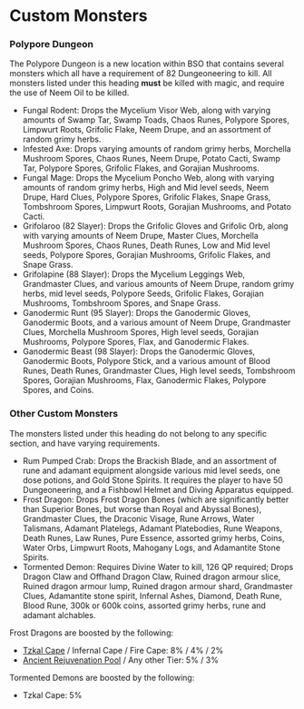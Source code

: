 # Custom Monsters

### Polypore Dungeon

The Polypore Dungeon is a new location within BSO that contains several monsters which all have a requirement of 82 Dungeoneering to kill. All monsters listed under this heading **must** be killed with magic, and require the use of Neem Oil to be killed.

* Fungal Rodent: Drops the Mycelium Visor Web, along with varying amounts of Swamp Tar, Swamp Toads, Chaos Runes, Polypore Spores, Limpwurt Roots, Grifolic Flake, Neem Drupe, and an assortment of random grimy herbs.
* Infested Axe: Drops varying amounts of random grimy herbs, Morchella Mushroom Spores, Chaos Runes, Neem Drupe, Potato Cacti, Swamp Tar, Polypore Spores, Grifolic Flakes, and Gorajian Mushrooms.
* Fungal Mage: Drops the Mycelium Poncho Web, along with varying amounts of random grimy herbs, High and Mid level seeds, Neem Drupe, Hard Clues, Polypore Spores, Grifolic Flakes, Snape Grass, Tombshroom Spores, Limpwurt Roots, Gorajian Mushrooms, and Potato Cacti.
* Grifolaroo (82 Slayer): Drops the Grifolic Gloves and Grifolic Orb, along with varying amounts of Neem Drupe, Master Clues, Morchella Mushroom Spores, Chaos Runes, Death Runes, Low and Mid level seeds, Polypore Spores, Gorajian Mushrooms, Grifolic Flakes, and Snape Grass.
* Grifolapine (88 Slayer): Drops the Mycelium Leggings Web, Grandmaster Clues, and various amounts of Neem Drupe, random grimy herbs, mid level seeds, Polypore Seeds, Grifolic Flakes, Gorajian Mushrooms, Tombshroom Spores, and Snape Grass.
* Ganodermic Runt (95 Slayer): Drops the Ganodermic Gloves, Ganodermic Boots, and a various amount of Neem Drupe, Grandmaster Clues, Morchella Mushroom Spores, High level seeds, Gorajian Mushrooms, Polypore Spores, Flax, and Ganodermic Flakes.
* Ganodermic Beast (98 Slayer): Drops the Ganodermic Gloves, Ganodermic Boots, Polypore Stick, and a various amount of Blood Runes, Death Runes, Grandmaster Clues, High level seeds, Tombshroom Spores, Gorajian Mushrooms, Flax, Ganodermic Flakes, Polypore Spores, and Coins.

### Other Custom Monsters

The monsters listed under this heading do not belong to any specific section, and have varying requirements.

* Rum Pumped Crab: Drops the Brackish Blade, and an assortment of rune and adamant equipment alongside various mid level seeds, one dose potions, and Gold Stone Spirits. It requires the player to have 50 Dungeoneering, and a Fishbowl Helmet and Diving Apparatus equipped.
* Frost Dragon: Drops Frost Dragon Bones (which are significantly better than Superior Bones, but worse than Royal and Abyssal Bones), Grandmaster Clues, the Draconic Visage, Rune Arrows, Water Talismans, Adamant Platelegs, Adamant Platebodies, Rune Weapons, Death Runes, Law Runes, Pure Essence, assorted grimy herbs, Coins, Water Orbs, Limpwurt Roots, Mahogany Logs, and Adamantite Stone Spirits.
* Tormented Demon: Requires Divine Water to kill, 126 QP required; Drops Dragon Claw and Offhand Dragon Claw, Ruined dragon armour slice, Ruined dragon armour lump, Ruined dragon armour shard, Grandmaster Clues, Adamantite stone spirit, Infernal Ashes, Diamond, Death Rune, Blood Rune, 300k or 600k coins, assorted grimy herbs, rune and adamant alchables.

Frost Dragons are boosted by the following:

* [Tzkal Cape](https://bso-wiki.oldschool.gg/minigames/emerged-zuk-inferno) / Infernal Cape / Fire Cape: 8% / 4% / 2%
* [Ancient Rejuvenation Pool](https://bso-wiki.oldschool.gg/skills/construction) / Any other Tier: 5% / 3%

Tormented Demons are boosted by the following:

* Tzkal Cape: 5%

